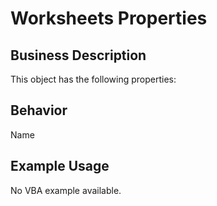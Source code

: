 # Worksheets Properties

## Business Description
This object has the following properties:

## Behavior
Name

## Example Usage
No VBA example available.